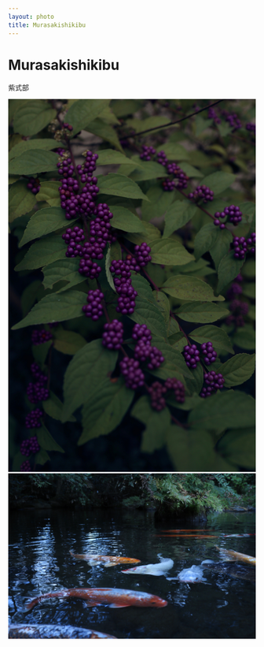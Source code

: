 ```yaml
---
layout: photo
title: Murasakishikibu
---
```

# Murasakishikibu

紫式部

![image](/assets/images/Nov2019/IMG_2864.jpg)
![image](/assets/images/Nov2019/IMG_2890.jpg)


